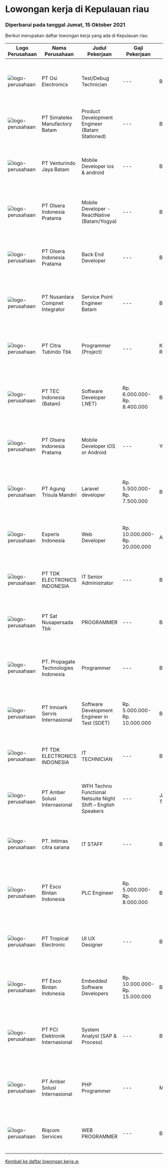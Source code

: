 
  # Lowongan kerja di Kepulauan riau

  ### Diperbarui pada tanggal Jumat, 15 Oktober 2021

  Berikut merupakan daftar lowongan kerja yang ada di Kepulauan riau

  |Logo Perusahaan | Nama Perusahaan | Judul Pekerjaan | Gaji Pekerjaan | Lokasi | Deskripsi | Tanggal diunggah | Pranala |
  | -------------- | --------------- | --------------- | --------- | --------- | -------------- | ------- | ----------- |
  |![logo-perusahaan](https://image-service-cdn.seek.com.au/6bf802c6cec024c241df44e30bad0986338cd938/ee4dce1061f3f616224767ad58cb2fc751b8d2dc)|PT Osi Electronics|Test/Debug Technician|---|Batam|Setup the ICT / FP and FCT tester in accordance with the production schedule, control and ensure the tester runs well. Perform maintenance processes...|Rabu, 13 Oktober 2021|https://www.jobstreet.co.id/id/job/test-debug-technician-3656779?token=0~3426522f-2561-406d-a668-2572e322f60d&sectionRank=1&jobId=jobstreet-id-job-3656779|
|![logo-perusahaan](https://image-service-cdn.seek.com.au/19aaa57caf4ff95a513c7474e8446462f2a837fc/ee4dce1061f3f616224767ad58cb2fc751b8d2dc)|PT Simatelex Manufactory Batam|Product Development Engineer (Batam Stationed)|---|Batam|Responsible for managing project development starting from design stage to mass production, handling product cost evaluation &amp; performing...|Senin, 11 Oktober 2021|https://www.jobstreet.co.id/id/job/product-development-engineer-batam-stationed-3654627?token=0~3426522f-2561-406d-a668-2572e322f60d&sectionRank=2&jobId=jobstreet-id-job-3654627|
|![logo-perusahaan](https://image-service-cdn.seek.com.au/979a91283978c4e3d8e80a0d9cb8a14e4b053671/ee4dce1061f3f616224767ad58cb2fc751b8d2dc)|PT Venturindo Jaya Batam|Mobile Developer ios & android|---|Batam|Job Responsibilities : Develop iOS apps with Swift and Android apps with Java using Android Studio. Maintain and update iOS/Android apps Maintain...|Rabu, 13 Oktober 2021|https://www.jobstreet.co.id/id/job/mobile-developer-ios-android-3647267?token=0~3426522f-2561-406d-a668-2572e322f60d&sectionRank=3&jobId=jobstreet-id-job-3647267|
|![logo-perusahaan](https://image-service-cdn.seek.com.au/9566707565c8ba196853b5f2d2876cfe1b690b97/ee4dce1061f3f616224767ad58cb2fc751b8d2dc)|PT Olsera Indonesia Pratama|Mobile Developer - ReactNative (Batam/Yogya)|---|Batam|Responsibilities: Development in an AGILE environment Create good product with accessibility and security compliance Create good product with...|Minggu, 10 Oktober 2021|https://www.jobstreet.co.id/id/job/mobile-developer-reactnative-batam-yogya-3645167?token=0~3426522f-2561-406d-a668-2572e322f60d&sectionRank=4&jobId=jobstreet-id-job-3645167|
|![logo-perusahaan](https://image-service-cdn.seek.com.au/9566707565c8ba196853b5f2d2876cfe1b690b97/ee4dce1061f3f616224767ad58cb2fc751b8d2dc)|PT Olsera Indonesia Pratama|Back End Developer|---|Batam|Responsibilities: Development in an AGILE environment Create good product with accessibility and security compliance Create good product with...|Minggu, 10 Oktober 2021|https://www.jobstreet.co.id/id/job/back-end-developer-3645124?token=0~3426522f-2561-406d-a668-2572e322f60d&sectionRank=5&jobId=jobstreet-id-job-3645124|
|![logo-perusahaan](https://image-service-cdn.seek.com.au/faf1379cb2f8ff5c87162dc20c60c0d2f63dba1c/ee4dce1061f3f616224767ad58cb2fc751b8d2dc)|PT Nusantara Compnet Integrator|Service Point Engineer Batam|---|Batam|Kualifikasi: Pendidikan minimal S1 Teknik Komputer, Ilmu Komputer, Teknik Informatika atau Ilmu Komputer lainnya Memiliki pengalaman bekerja minimal 3...|Sabtu, 09 Oktober 2021|https://www.jobstreet.co.id/id/job/service-point-engineer-batam-3644276?token=0~3426522f-2561-406d-a668-2572e322f60d&sectionRank=6&jobId=jobstreet-id-job-3644276|
|![logo-perusahaan](https://image-service-cdn.seek.com.au/ae5d7627751fc9d00747acdff063a786f6d09c5f/ee4dce1061f3f616224767ad58cb2fc751b8d2dc)|PT Citra Tubindo Tbk|Programmer (Project)|---|Kepulauan Riau|Job Description: Perform the jobs design and develop software and computer systems, and implementing designs by writing computer programs...|Sabtu, 09 Oktober 2021|https://www.jobstreet.co.id/id/job/programmer-project-3644444?token=0~3426522f-2561-406d-a668-2572e322f60d&sectionRank=7&jobId=jobstreet-id-job-3644444|
|![logo-perusahaan](https://image-service-cdn.seek.com.au/e5fa2b81daae9047d0ab4f6ef4822f50e1c8f8bd/ee4dce1061f3f616224767ad58cb2fc751b8d2dc)|PT TEC Indonesia (Batam)|Software Developer (.NET)|Rp. 6.000.000-Rp. 8.400.000|Batam|Bachelor degree from Computer Science, Information System Having technical competency in C#, .NET, ASP.NET, VB.NET, Javascript, Web Service Good...|Jumat, 08 Oktober 2021|https://www.jobstreet.co.id/id/job/software-developer-net-3652680?token=0~3426522f-2561-406d-a668-2572e322f60d&sectionRank=8&jobId=jobstreet-id-job-3652680|
|![logo-perusahaan](https://image-service-cdn.seek.com.au/9566707565c8ba196853b5f2d2876cfe1b690b97/ee4dce1061f3f616224767ad58cb2fc751b8d2dc)|PT Olsera Indonesia Pratama|Mobile Developer iOS or Android|---|Yogyakarta|Responsibilities: Development in an AGILE environment Create good product with accessibility and security compliance Create good product with...|Kamis, 07 Oktober 2021|https://www.jobstreet.co.id/id/job/mobile-developer-ios-or-android-3651204?token=0~3426522f-2561-406d-a668-2572e322f60d&sectionRank=9&jobId=jobstreet-id-job-3651204|
|![logo-perusahaan](https://image-service-cdn.seek.com.au/6306e67940498d3926db1dc3b6d5982a669ee958/ee4dce1061f3f616224767ad58cb2fc751b8d2dc)|PT Agung Trisula Mandiri|Laravel developer|Rp. 5.500.000-Rp. 7.500.000|Batam|Responsibilities: Participate in the entire application lifecycle, focusing on coding and debugging. Write clean code to develop functional web...|Rabu, 06 Oktober 2021|https://www.jobstreet.co.id/id/job/laravel-developer-3634024?token=0~3426522f-2561-406d-a668-2572e322f60d&sectionRank=10&jobId=jobstreet-id-job-3634024|
|![logo-perusahaan](https://image-service-cdn.seek.com.au/314ed38ba58cf54b5555f434a5bf338661292eb7/ee4dce1061f3f616224767ad58cb2fc751b8d2dc)|Experis Indonesia|Web Developer|Rp. 10.000.000-Rp. 20.000.000|Aceh|On behalf of our client, we are looking for a Web Developer with these following details: Responsibilities: Website and software application...|Rabu, 06 Oktober 2021|https://www.jobstreet.co.id/id/job/web-developer-3649693?token=0~3426522f-2561-406d-a668-2572e322f60d&sectionRank=11&jobId=jobstreet-id-job-3649693|
|![logo-perusahaan](https://image-service-cdn.seek.com.au/abf296bd91f8d6875073b1d919f8980bdd50bf3a/ee4dce1061f3f616224767ad58cb2fc751b8d2dc)|PT TDK ELECTRONICS INDONESIA|IT Senior Administrator|---|Batam|Operation Ensuring the availability and reliability of Computers, Printers, Scanners and other facing IT Peripherals.  Ensuring the availability of...|Rabu, 06 Oktober 2021|https://www.jobstreet.co.id/id/job/it-senior-administrator-3649901?token=0~3426522f-2561-406d-a668-2572e322f60d&sectionRank=12&jobId=jobstreet-id-job-3649901|
|![logo-perusahaan](https://image-service-cdn.seek.com.au/27e4053f114815e3a6ab973990445ad7b07fd389/ee4dce1061f3f616224767ad58cb2fc751b8d2dc)|PT Sat Nusapersada Tbk|PROGRAMMER|---|Batam|Responsibilities: Researching, designing, implementing, and managing software programs Testing and evaluating new programs Identifying areas for...|Selasa, 05 Oktober 2021|https://www.jobstreet.co.id/id/job/programmer-3647748?token=0~3426522f-2561-406d-a668-2572e322f60d&sectionRank=13&jobId=jobstreet-id-job-3647748|
|![logo-perusahaan](https://us.123rf.com/450wm/pavelstasevich/pavelstasevich1811/pavelstasevich181101027/112815900-stock-vector-no-image-available-icon-flat-vector.jpg?ver=6)|PT. Propagate Technologies Indonesia|Programmer|---|Batam|Candidate must possess at least Bachelor's Degree in Computer Science/Information Technology or equivalent. At least 2 Year(s) of working experience...|Rabu, 06 Oktober 2021|https://www.jobstreet.co.id/id/job/programmer-3649186?token=0~3426522f-2561-406d-a668-2572e322f60d&sectionRank=14&jobId=jobstreet-id-job-3649186|
|![logo-perusahaan](https://image-service-cdn.seek.com.au/03d5b2909306d41d8d881d2ac7cfb4a0d8a47045/ee4dce1061f3f616224767ad58cb2fc751b8d2dc)|PT Innoark Servis Internasional|Software Development Engineer in Test (SDET)|Rp. 5.000.000-Rp. 10.000.000|Batam|Responsibilities: write, design, and execute automated tests by creating scripts that run testing functions automatically; maximize test coverage for...|Selasa, 05 Oktober 2021|https://www.jobstreet.co.id/id/job/software-development-engineer-in-test-sdet-3633292?token=0~3426522f-2561-406d-a668-2572e322f60d&sectionRank=15&jobId=jobstreet-id-job-3633292|
|![logo-perusahaan](https://image-service-cdn.seek.com.au/abf296bd91f8d6875073b1d919f8980bdd50bf3a/ee4dce1061f3f616224767ad58cb2fc751b8d2dc)|PT TDK ELECTRONICS INDONESIA|IT TECHNICIAN|---|Batam|Functional description  Ensuring the availability and reliability of Computers, Printers, Scanners and other client facing IT Peripherals....|Kamis, 30 September 2021|https://www.jobstreet.co.id/id/job/it-technician-3643564?token=0~3426522f-2561-406d-a668-2572e322f60d&sectionRank=16&jobId=jobstreet-id-job-3643564|
|![logo-perusahaan](https://us.123rf.com/450wm/pavelstasevich/pavelstasevich1811/pavelstasevich181101027/112815900-stock-vector-no-image-available-icon-flat-vector.jpg?ver=6)|PT Amber Solusi Internasional|WFH Techno Functional Netsuite Night Shift – English Speakers|---|Jawa Timur|WFH IT Support Night Shift – English SpeakersDuties and Responsibilities:  Supporting the business in IT area (application and data) Update pricing...|Rabu, 29 September 2021|https://www.jobstreet.co.id/id/job/wfh-techno-functional-netsuite-night-shift-english-speakers-3643356?token=0~3426522f-2561-406d-a668-2572e322f60d&sectionRank=17&jobId=jobstreet-id-job-3643356|
|![logo-perusahaan](https://us.123rf.com/450wm/pavelstasevich/pavelstasevich1811/pavelstasevich181101027/112815900-stock-vector-no-image-available-icon-flat-vector.jpg?ver=6)|PT. Intimas citra sarana|IT STAFF|---|Batam|Mampu mengoperasikan system dan trouble shooting Windows XP/VISTA/7/10, Linux Ubuntu, centOS Konfigurasi Networking: Mikrotik...|Jumat, 01 Oktober 2021|https://www.jobstreet.co.id/id/job/it-staff-3643118?token=0~3426522f-2561-406d-a668-2572e322f60d&sectionRank=18&jobId=jobstreet-id-job-3643118|
|![logo-perusahaan](https://image-service-cdn.seek.com.au/d7d3be70a701514214ce2eb78cd153e22cc97501/ee4dce1061f3f616224767ad58cb2fc751b8d2dc)|PT Esco Bintan Indonesia|PLC Engineer|Rp. 5.000.000-Rp. 8.000.000|Bintan|Dear Applicants,Perusahaan kami tidak pernah memungut modus keuntungan apapun dalam proses rekrutmen, mohon abaikan jika ada pihak yang tidak...|Rabu, 29 September 2021|https://www.jobstreet.co.id/id/job/plc-engineer-3643284?token=0~3426522f-2561-406d-a668-2572e322f60d&sectionRank=19&jobId=jobstreet-id-job-3643284|
|![logo-perusahaan](https://image-service-cdn.seek.com.au/d880fc53466352eb90be1440c8db42c8eab3b5ce/ee4dce1061f3f616224767ad58cb2fc751b8d2dc)|PT Tropical Electronic|UI UX Designer|---|Batam|Fast growing foreign company looking for talented UI/UX designer. Candidate must have understanding with user design principles, web standard and...|Jumat, 01 Oktober 2021|https://www.jobstreet.co.id/id/job/ui-ux-designer-3644737?token=0~3426522f-2561-406d-a668-2572e322f60d&sectionRank=20&jobId=jobstreet-id-job-3644737|
|![logo-perusahaan](https://image-service-cdn.seek.com.au/d7d3be70a701514214ce2eb78cd153e22cc97501/ee4dce1061f3f616224767ad58cb2fc751b8d2dc)|PT Esco Bintan Indonesia|Embedded Software Developers|Rp. 10.000.000-Rp. 15.000.000|Bintan|Responsibilities Design and develop embedded software for microprocessor-based medical products. Support project initiatives collaborating with the...|Sabtu, 25 September 2021|https://www.jobstreet.co.id/id/job/embedded-software-developers-3629977?token=0~3426522f-2561-406d-a668-2572e322f60d&sectionRank=21&jobId=jobstreet-id-job-3629977|
|![logo-perusahaan](https://image-service-cdn.seek.com.au/daa97ff1abf4e9ff1f739c9f7b4f75a273868bb0/ee4dce1061f3f616224767ad58cb2fc751b8d2dc)|PT PCI Elektronik Internasional|System Analyst (SAP & Process)|---|Batam|Requirements : Work closely with process owners and users on business needs for SAP improvement implementation Provided solutions according to SAP...|Kamis, 23 September 2021|https://www.jobstreet.co.id/id/job/system-analyst-sap-process-3637237?token=0~3426522f-2561-406d-a668-2572e322f60d&sectionRank=22&jobId=jobstreet-id-job-3637237|
|![logo-perusahaan](https://us.123rf.com/450wm/pavelstasevich/pavelstasevich1811/pavelstasevich181101027/112815900-stock-vector-no-image-available-icon-flat-vector.jpg?ver=6)|PT Amber Solusi Internasional|PHP Programmer|---|Makassar|PHP ProgrammerRequirements: At least 5 years of solid hands-on experience in web development Required skills: MYSQL, CSS, HTML, Javascript, PHP...|Kamis, 23 September 2021|https://www.jobstreet.co.id/id/job/php-programmer-3637594?token=0~3426522f-2561-406d-a668-2572e322f60d&sectionRank=23&jobId=jobstreet-id-job-3637594|
|![logo-perusahaan](https://us.123rf.com/450wm/pavelstasevich/pavelstasevich1811/pavelstasevich181101027/112815900-stock-vector-no-image-available-icon-flat-vector.jpg?ver=6)|Riqcom Services|WEB PROGRAMMER|---|Batam|Kualifikasi : Menguasai framework laravel / Yii / CI Menguasai HTML 5, css, bootstrap, jquery, angular Terbiasa menggunaka API Menguasai database...|Selasa, 21 September 2021|https://www.jobstreet.co.id/id/job/web-programmer-3634479?token=0~3426522f-2561-406d-a668-2572e322f60d&sectionRank=24&jobId=jobstreet-id-job-3634479|


  [Kembali ke daftar lowongan kerja 🔙](../README.md#daftar-lowongan-kerja)
  